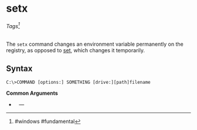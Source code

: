 # setx
###### Tags[^1]

The `setx` command changes an environment variable permanently on the registry, as opposed to [set](set.md), which changes it temporarily. 
## Syntax
```
C:\>COMMAND [options:] SOMETHING [drive:][path]filename
```


 **Common Arguments**
 - ` ` &mdash; 


 [^1]: #windows #fundamental 
